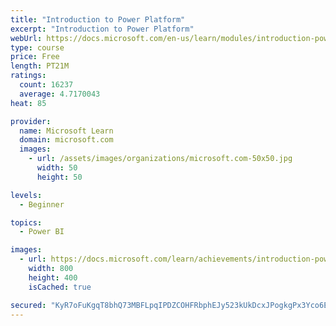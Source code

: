 ```yaml
---
title: "Introduction to Power Platform"
excerpt: "Introduction to Power Platform"
webUrl: https://docs.microsoft.com/en-us/learn/modules/introduction-power-platform/
type: course
price: Free
length: PT21M
ratings:
  count: 16237
  average: 4.7170043
heat: 85

provider:
  name: Microsoft Learn
  domain: microsoft.com
  images:
    - url: /assets/images/organizations/microsoft.com-50x50.jpg
      width: 50
      height: 50

levels:
  - Beginner

topics:
  - Power BI

images:
  - url: https://docs.microsoft.com/learn/achievements/introduction-power-platform-social.png
    width: 800
    height: 400
    isCached: true

secured: "KyR7oFuKgqT8bhQ73MBFLpqIPDZCOHFRbphEJy523kUkDcxJPogkgPx3Yco6E9yIeoVyPscFL4vfyQEfXY/UvAczCFGb5LtlbPTsiYQAw/qgF/Eg9rG/8VpJQh/7N2nqR92V24QLkFOq+eWGE7XXAu8WYusG1Dmt4LiPcVMnjwy2K/EOvP3Grb9nn5gEtCMchCJhDcIKgomSEOOsxsIlIlEB3jCbHbx7C3w8ci+NqvzwLsHeEqwN3uLdXz7cWO01Kp7Wg7c4/MbOXeBzL8qet7UzGiSS92eTziRLGsvPoLqcA/0dTKIWjevEn6XGrqzJcY+Kd9qHevStcAXdB8uKlg37bwN4+hg1bES0aTSgLjr3TtDWUjWcAyW1zMUO/IUfqjuvpYPdREyCN9NClQnA2aLdyiaTU0hWsIHCawVYfNX2E35QxwYVydkBLrfIa+Op;tUpftM7dt61JCxu7RY10oQ=="
---
```


